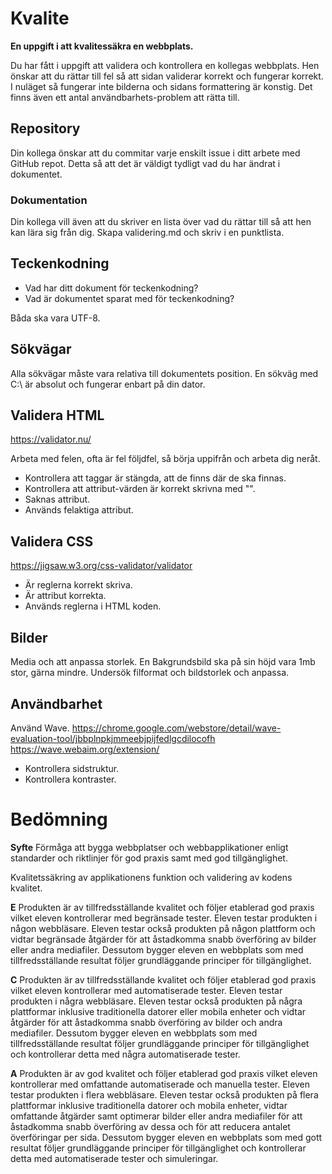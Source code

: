 # Kvalite

**En uppgift i att kvalitessäkra en webbplats.**

Du har fått i uppgift att validera och kontrollera en kollegas webbplats. Hen önskar
att du rättar till fel så att sidan validerar korrekt och fungerar korrekt.
I nuläget så fungerar inte bilderna och sidans formattering är konstig.
Det finns även ett antal användbarhets-problem att rätta till.

## Repository

Din kollega önskar att du commitar varje enskilt issue i ditt arbete med GitHub repot.
Detta så att det är väldigt tydligt vad du har ändrat i dokumentet. 

### Dokumentation

Din kollega vill även att du skriver en lista över vad du rättar 
till så att hen kan lära sig från dig.
Skapa validering.md och skriv i en punktlista.

## Teckenkodning

* Vad har ditt dokument för teckenkodning?
* Vad är dokumentet sparat med för teckenkodning?

Båda ska vara UTF-8.

## Sökvägar

Alla sökvägar måste vara relativa till dokumentets position.
En sökväg med C:\ är absolut och fungerar enbart på din dator.

## Validera HTML

https://validator.nu/

Arbeta med felen, ofta är fel följdfel, så börja uppifrån och arbeta dig neråt.

* Kontrollera att taggar är stängda, att de finns där de ska finnas.
* Kontrollera att attribut-värden är korrekt skrivna med "".
* Saknas attribut.
* Används felaktiga attribut.

## Validera CSS

https://jigsaw.w3.org/css-validator/validator

* Är reglerna korrekt skriva.
* Är attribut korrekta.
* Används reglerna i HTML koden.

## Bilder

Media och att anpassa storlek.
En Bakgrundsbild ska på sin höjd vara 1mb stor, gärna mindre.
Undersök filformat och bildstorlek och anpassa.

## Användbarhet

Använd Wave.
https://chrome.google.com/webstore/detail/wave-evaluation-tool/jbbplnpkjmmeebjpijfedlgcdilocofh
https://wave.webaim.org/extension/

* Kontrollera sidstruktur.
* Kontrollera kontraster.

# Bedömning

**Syfte**
Förmåga att bygga webbplatser och webbapplikationer enligt standarder och riktlinjer för god praxis samt med god tillgänglighet.

Kvalitetssäkring av applikationens funktion och validering av kodens kvalitet.

**E**
Produkten är av tillfredsställande kvalitet och följer etablerad god praxis vilket eleven kontrollerar med begränsade tester. Eleven testar produkten i någon webbläsare. Eleven testar också produkten på någon plattform och vidtar begränsade åtgärder för att åstadkomma snabb överföring av bilder eller andra mediafiler. Dessutom bygger eleven en webbplats som med tillfredsställande resultat följer grundläggande principer för tillgänglighet.

**C**
Produkten är av tillfredsställande kvalitet och följer etablerad god praxis vilket eleven kontrollerar med automatiserade tester. Eleven testar produkten i några webbläsare. Eleven testar också produkten på några plattformar inklusive traditionella datorer eller mobila enheter och vidtar åtgärder för att åstadkomma snabb överföring av bilder och andra mediafiler. Dessutom bygger eleven en webbplats som med tillfredsställande resultat följer grundläggande principer för tillgänglighet och kontrollerar detta med några automatiserade tester.

**A**
Produkten är av god kvalitet och följer etablerad god praxis vilket eleven kontrollerar med omfattande automatiserade och manuella tester. Eleven testar produkten i flera webbläsare. Eleven testar också produkten på flera plattformar inklusive traditionella datorer och mobila enheter, vidtar omfattande åtgärder samt optimerar bilder eller andra mediafiler för att åstadkomma snabb överföring av dessa och för att reducera antalet överföringar per sida. Dessutom bygger eleven en webbplats som med gott resultat följer grundläggande principer för tillgänglighet och kontrollerar detta med automatiserade tester och simuleringar.

